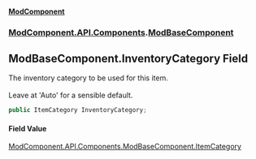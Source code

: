 #### [ModComponent](index.md 'index')
### [ModComponent.API.Components](index.md#ModComponent.API.Components 'ModComponent.API.Components').[ModBaseComponent](ModBaseComponent.md 'ModComponent.API.Components.ModBaseComponent')

## ModBaseComponent.InventoryCategory Field

The inventory category to be used for this item. <br/>  
Leave at 'Auto' for a sensible default.

```csharp
public ItemCategory InventoryCategory;
```

#### Field Value
[ModComponent.API.Components.ModBaseComponent.ItemCategory](https://docs.microsoft.com/en-us/dotnet/api/ModComponent.API.Components.ModBaseComponent.ItemCategory 'ModComponent.API.Components.ModBaseComponent.ItemCategory')